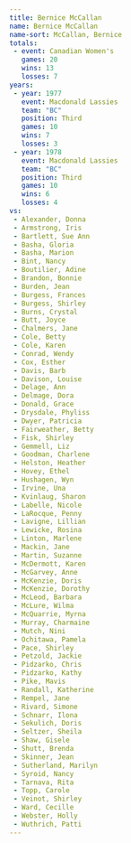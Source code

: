 ```yaml
---
title: Bernice McCallan
name: Bernice McCallan
name-sort: McCallan, Bernice
totals:
 - event: Canadian Women's
   games: 20
   wins: 13
   losses: 7
years:
 - year: 1977
   event: Macdonald Lassies
   team: "BC"
   position: Third
   games: 10
   wins: 7
   losses: 3
 - year: 1978
   event: Macdonald Lassies
   team: "BC"
   position: Third
   games: 10
   wins: 6
   losses: 4
vs:
 - Alexander, Donna
 - Armstrong, Iris
 - Bartlett, Sue Ann
 - Basha, Gloria
 - Basha, Marion
 - Bint, Nancy
 - Boutilier, Adine
 - Brandon, Bonnie
 - Burden, Jean
 - Burgess, Frances
 - Burgess, Shirley
 - Burns, Crystal
 - Butt, Joyce
 - Chalmers, Jane
 - Cole, Betty
 - Cole, Karen
 - Conrad, Wendy
 - Cox, Esther
 - Davis, Barb
 - Davison, Louise
 - Delage, Ann
 - Delmage, Dora
 - Donald, Grace
 - Drysdale, Phyliss
 - Dwyer, Patricia
 - Fairweather, Betty
 - Fisk, Shirley
 - Gemmell, Liz
 - Goodman, Charlene
 - Helston, Heather
 - Hovey, Ethel
 - Hushagen, Wyn
 - Irvine, Una
 - Kvinlaug, Sharon
 - Labelle, Nicole
 - LaRocque, Penny
 - Lavigne, Lillian
 - Lewicke, Rosina
 - Linton, Marlene
 - Mackin, Jane
 - Martin, Suzanne
 - McDermott, Karen
 - McGarvey, Anne
 - McKenzie, Doris
 - McKenzie, Dorothy
 - McLeod, Barbara
 - McLure, Wilma
 - McQuarrie, Myrna
 - Murray, Charmaine
 - Mutch, Nini
 - Ochitawa, Pamela
 - Pace, Shirley
 - Petzold, Jackie
 - Pidzarko, Chris
 - Pidzarko, Kathy
 - Pike, Mavis
 - Randall, Katherine
 - Rempel, Jane
 - Rivard, Simone
 - Schnarr, Ilona
 - Sekulich, Doris
 - Seltzer, Sheila
 - Shaw, Gisele
 - Shutt, Brenda
 - Skinner, Jean
 - Sutherland, Marilyn
 - Syroid, Nancy
 - Tarnava, Rita
 - Topp, Carole
 - Veinot, Shirley
 - Ward, Cecille
 - Webster, Holly
 - Wuthrich, Patti
---
```

